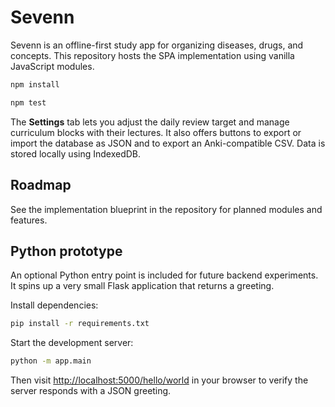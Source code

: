# Sevenn

Sevenn is an offline-first study app for organizing diseases, drugs, and concepts.
This repository hosts the SPA implementation using vanilla JavaScript modules.



```bash
npm install
```



```bash
npm test
```


The **Settings** tab lets you adjust the daily review target and manage curriculum
blocks with their lectures. It also offers buttons to export or import the
database as JSON and to export an Anki-compatible CSV. Data is stored locally
using IndexedDB.


## Roadmap

See the implementation blueprint in the repository for planned modules and features.

## Python prototype

An optional Python entry point is included for future backend experiments. It
spins up a very small Flask application that returns a greeting.

Install dependencies:

```bash
pip install -r requirements.txt
```

Start the development server:

```bash
python -m app.main
```

Then visit [http://localhost:5000/hello/world](http://localhost:5000/hello/world)
in your browser to verify the server responds with a JSON greeting.
